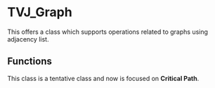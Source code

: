 # TVJ_Graph
This offers a class which supports operations related to graphs using adjacency list.

## Functions
This class is a tentative class and now is focused on **Critical Path**.